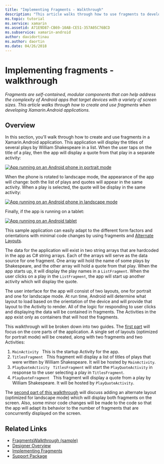 ```yaml
---
title: "Implementing Fragments - Walkthrough"
description: "This article walks through how to use fragments to develop Xamarin.Android applications."
ms.topic: tutorial
ms.service: xamarin
ms.assetid: A71E9D87-CB69-10AB-CE51-357A05C76BCD
ms.subservice: xamarin-android
author: davidortinau
ms.author: daortin
ms.date: 04/26/2018
---
```


# Implementing fragments - walkthrough

_Fragments are self-contained, modular components that can help address the complexity of Android apps that target devices with a variety of screen sizes. This article walks through how to create and use fragments when developing Xamarin.Android applications._

## Overview

In this section, you'll walk through how to create and use fragments in a Xamarin.Android application. This application will display the titles of several plays by William Shakespeare in a list. When the user taps on the title of a play, then the app will display a quote from that play in a separate activity:

[![App running on an Android phone in portrait mode](./images/intro-screenshot-phone-sml.png)](./images/intro-screenshot-phone.png#lightbox)

When the phone is rotated to landscape mode, the appearance of the app will change: both the list of plays and quotes will appear in the same activity. When a play is selected, the quote will be display in the same activity:

[![App running on an Android phone in landscape mode](./images/intro-screenshot-phone-land-sml.png)](./images/intro-screenshot-phone-land.png#lightbox)

Finally, if the app is running on a tablet:

[![App running on an Android tablet](./images/intro-screenshot-tablet-sml.png)](./images/intro-screenshot-tablet.png#lightbox)

This sample application can easily adapt to the different form factors and orientations with minimal code changes by using fragments and [Alternate Layouts](../../../app-fundamentals/resources-in-android/alternate-resources.md).

The data for the application will exist in two string arrays that are hardcoded in the app as C# string arrays. Each of the arrays will serve as the data source for one fragment.  One array will hold the name of some plays by Shakespeare, and the other array will hold a quote from that play. When the app starts up, it will display the play names in a `ListFragment`. When the user clicks on a play in the `ListFragment`, the app will start up another activity which will display the quote.

The user interface for the app will consist of two layouts, one for portrait and one for landscape mode. At run time, Android will determine what layout to load based on the orientation of the device and will provide that layout to the Activity to render. All of the logic for responding to user clicks and displaying the data will be contained in fragments. The Activities in the app exist only as containers that will host the fragments.

This walkthrough will be broken down into two guides. The [first part](./walkthrough.md) will focus on the core parts of the application. A single set of layouts (optimized for portrait mode) will be created, along with two fragments and two Activities:

1. `MainActivity` &nbsp; This is the startup Activity for the app.
1. `TitlesFragment` &nbsp; This fragment will display a list of titles of plays that were written by William Shakespeare. It will be hosted by `MainActivity`.
1. `PlayQuoteActivity` &nbsp; `TitlesFragment` will start the `PlayQuoteActivity` in response to the user selecting a play in `TitlesFragment`.
1. `PlayQuoteFragment` &nbsp; This fragment will display a quote from a play by William Shakespeare. It will be hosted by `PlayQuoteActivity`.

The [second part of this walkthrough](./walkthrough-landscape.md) will discuss adding an alternate layout (optimized for landscape mode) which will display both fragments on the screen. Also, some minor code changes will be made to the code so that the app will adapt its behavior to the number of fragments that are concurrently displayed on the screen.

## Related Links

- [FragmentsWalkthrough (sample)](/samples/xamarin/monodroid-samples/fragmentswalkthrough)
- [Designer Overview](~/android/user-interface/android-designer/index.md)
- [Implementing Fragments](https://developer.android.com/guide/topics/fundamentals/fragments.html)
- [Support Package](https://developer.android.com/sdk/compatibility-library.html)